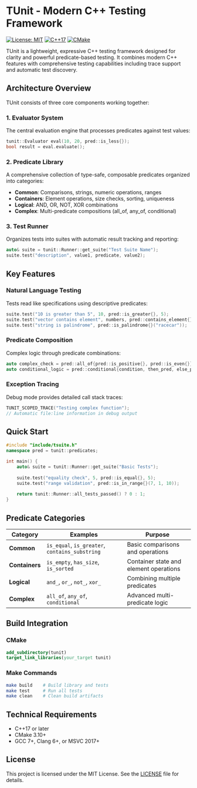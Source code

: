# TUnit - Modern C++ Testing Framework

[![License: MIT](https://img.shields.io/badge/License-MIT-blue.svg)](LICENSE)
[![C++17](https://img.shields.io/badge/C%2B%2B-17-blue.svg)](https://en.cppreference.com/w/cpp/17)
[![CMake](https://img.shields.io/badge/CMake-3.10%2B-blue.svg)](https://cmake.org/)

TUnit is a lightweight, expressive C++ testing framework designed for clarity and powerful predicate-based testing. It combines modern C++ features with comprehensive testing capabilities including trace support and automatic test discovery.

## Architecture Overview

TUnit consists of three core components working together:

### 1. Evaluator System
The central evaluation engine that processes predicates against test values:
```cpp
tunit::Evaluator eval(10, 20, pred::is_less{});
bool result = eval.evaluate();
```

### 2. Predicate Library
A comprehensive collection of type-safe, composable predicates organized into categories:
- **Common**: Comparisons, strings, numeric operations, ranges
- **Containers**: Element operations, size checks, sorting, uniqueness
- **Logical**: AND, OR, NOT, XOR combinations
- **Complex**: Multi-predicate compositions (all_of, any_of, conditional)

### 3. Test Runner
Organizes tests into suites with automatic result tracking and reporting:
```cpp
auto& suite = tunit::Runner::get_suite("Test Suite Name");
suite.test("description", value1, predicate, value2);
```

## Key Features

### Natural Language Testing
Tests read like specifications using descriptive predicates:
```cpp
suite.test("10 is greater than 5", 10, pred::is_greater{}, 5);
suite.test("vector contains element", numbers, pred::contains_element{}, 3);
suite.test("string is palindrome", pred::is_palindrome{}("racecar"));
```

### Predicate Composition
Complex logic through predicate combinations:
```cpp
auto complex_check = pred::all_of{pred::is_positive{}, pred::is_even{}};
auto conditional_logic = pred::conditional{condition, then_pred, else_pred};
```

### Exception Tracing
Debug mode provides detailed call stack traces:
```cpp
TUNIT_SCOPED_TRACE("Testing complex function");
// Automatic file:line information in debug output
```

## Quick Start

```cpp
#include "include/tsuite.h"
namespace pred = tunit::predicates;

int main() {
    auto& suite = tunit::Runner::get_suite("Basic Tests");
    
    suite.test("equality check", 5, pred::is_equal{}, 5);
    suite.test("range validation", pred::is_in_range{}(7, 1, 10));
    
    return tunit::Runner::all_tests_passed() ? 0 : 1;
}
```

## Predicate Categories

| Category | Examples | Purpose |
|----------|----------|---------|
| **Common** | `is_equal`, `is_greater`, `contains_substring` | Basic comparisons and operations |
| **Containers** | `is_empty`, `has_size`, `is_sorted` | Container state and element operations |
| **Logical** | `and_`, `or_`, `not_`, `xor_` | Combining multiple predicates |
| **Complex** | `all_of`, `any_of`, `conditional` | Advanced multi-predicate logic |

## Build Integration

### CMake
```cmake
add_subdirectory(tunit)
target_link_libraries(your_target tunit)
```

### Make Commands
```bash
make build    # Build library and tests
make test     # Run all tests
make clean    # Clean build artifacts
```

## Technical Requirements

- C++17 or later
- CMake 3.10+
- GCC 7+, Clang 6+, or MSVC 2017+

## License
This project is licensed under the MIT License. See the [LICENSE](LICENSE) file for details.

